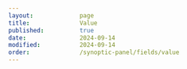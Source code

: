 ```yaml
---
layout:             page
title:              Value
published:          true
date:               2024-09-14
modified:           2024-09-14
order:              /synoptic-panel/fields/value
---
```

